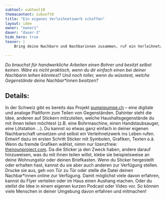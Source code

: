 ```yaml
---
subtool: subtool10
themacontent: zukunft9
title: "Ein eigenes Verleihnetzwerk schaffen"
layout: idee
owner: "owner1"
dauer: "dauer-3"
hide_hero: true
teaser: |
    Bring deine Nachbarn und Nachbarinnen zusammen, ruf ein Verleihnetzwerk ins Leben und teile Gegenstände.

---
```


*Du brauchst für handwerkliche Arbeiten einen Bohrer und besitzt selbst keinen. Wäre es nicht praktisch, wenn du dir einfach einen bei deiner Nachbarin leihen könntest? Und noch toller, wenn du wüsstest, welche Gegenstände deine Nachbar\*innen besitzen?*

## Details:
In der Schweiz gibt es bereits das Projekt [pumpipumpe.ch](https://www.pumpipumpe.ch/) – eine digitale und analoge Plattform zum Teilen von Gegenständen. Dahinter steht die Idee, anderen auf Stickern mitzuteilen, welche Haushaltsgegenstände du mit ihnen teilen möchtest (z.B. eine Bohrmaschine, einen Handstaubsauger, eine Lötstation …).
Du kannst so etwas ganz einfach in deiner eigenen Nachbarschaft umsetzen und selbst ein Verleihnetzwerk ins Leben rufen. Entwirf dazu im ersten Schritt Sticker mit Symbolen, Grafiken, Texten o.ä. Wenn du fremde Grafiken wählst, nimm nur lizenzfreie: [thenounproject.com](https://thenounproject.com). Da die Sticker ja den Zweck haben, andere darauf hinzuweisen, was du mit ihnen teilen willst, klebe sie beispielsweise an deine Wohnungstür oder deinen Briefkasten.
Wenn du Sticker hergestellt oder erhalten hast, kannst du sie aber auch anderen zur Verfügung stellen. Drucke sie aus, geh von Tür zu Tür oder stelle die Datei deinen Nachbar\*innen online zur Verfügung. Damit möglichst viele davon erfahren, kannst du Flyer verteilen oder im Haus einen Aushang machen. Oder du stellst die Idee in einem eigenen kurzen Podcast oder Video vor. So können viele Menschen in deiner Umgebung davon erfahren und mitmachen!
